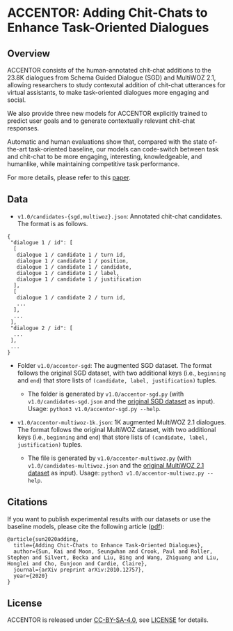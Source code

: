 # ACCENTOR: Adding Chit-Chats to Enhance Task-Oriented Dialogues

## Overview

ACCENTOR consists of the human-annotated chit-chat additions to the 23.8K dialogues from Schema Guided Dialogue (SGD) and MultiWOZ 2.1, allowing researchers to study contexutal addition of chit-chat utterances for virtual assistants, to make task-oriented dialogues more engaging and social. 

We also provide three new models for ACCENTOR explicitly trained to predict user goals and to generate contextually relevant chit-chat responses.

Automatic and human evaluations show that, compared with the state of-the-art task-oriented baseline, our models can code-switch between task and chit-chat to be more engaging, interesting, knowledgeable, and humanlike, while maintaining competitive task performance.

For more details, please refer to this [paper][accentor_arxiv].

## Data

* ```v1.0/candidates-{sgd,multiwoz}.json```: Annotated chit-chat candidates. The format is as follows.

```
{
 "dialogue 1 / id": [
  [
   dialogue 1 / candidate 1 / turn id,
   dialogue 1 / candidate 1 / position,
   dialogue 1 / candidate 1 / candidate,
   dialogue 1 / candidate 1 / label,
   dialogue 1 / candidate 1 / justification
  ],
  [
   dialogue 1 / candidate 2 / turn id,
   ...
  ],
  ...
 ],
 "dialogue 2 / id": [
  ...
 ],
 ...
}
```

* Folder ```v1.0/accentor-sgd```: The augmented SGD dataset. The format follows the original SGD dataset, with two additional keys (i.e., ```beginning``` and ```end```) that store lists of ```(candidate, label, justification)``` tuples.
  * The folder is generated by ```v1.0/accentor-sgd.py``` (with ```v1.0/candidates-sgd.json``` and the [original SGD dataset](https://github.com/google-research-datasets/dstc8-schema-guided-dialogue) as input). Usage: ```python3 v1.0/accentor-sgd.py --help```.

* ```v1.0/accentor-multiwoz-1k.json```: 1K augmented MultiWOZ 2.1 dialogues. The format follows the original MultiWOZ dataset, with two additional keys (i.e., ```beginning``` and ```end```) that store lists of ```(candidate, label, justification)``` tuples.
  * The file is generated by ```v1.0/accentor-multiwoz.py``` (with ```v1.0/candidates-multiwoz.json``` and the [original MultiWOZ 2.1 dataset](https://github.com/budzianowski/multiwoz) as input). Usage: ```python3 v1.0/accentor-multiwoz.py --help```.

## Citations

If you want to publish experimental results with our datasets or use the baseline models, please cite the following article ([pdf][accentor_arxiv]):
```
@article{sun2020adding,
  title={Adding Chit-Chats to Enhance Task-Oriented Dialogues},
  author={Sun, Kai and Moon, Seungwhan and Crook, Paul and Roller, Stephen and Silvert, Becka and Liu, Bing and Wang, Zhiguang and Liu, Honglei and Cho, Eunjoon and Cardie, Claire},
  journal={arXiv preprint arXiv:2010.12757},
  year={2020}
}
```

## License

ACCENTOR is released under [CC-BY-SA-4.0](https://creativecommons.org/licenses/by-sa/4.0/legalcode), see [LICENSE](LICENSE) for details.

[accentor_arxiv]:https://arxiv.org/abs/2010.12757


